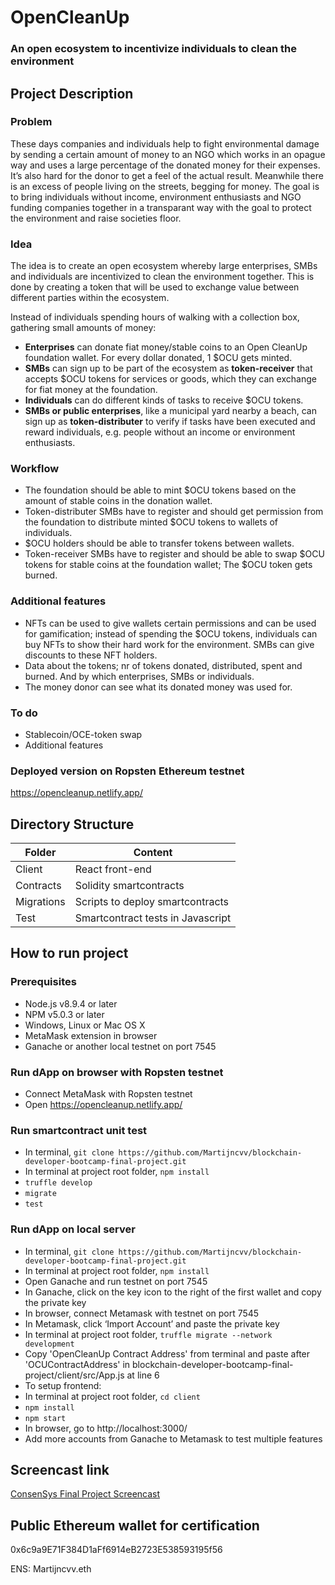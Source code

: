 # OpenCleanUp

### An open ecosystem to incentivize individuals to clean the environment

## Project Description

### Problem

These days companies and individuals help to fight environmental damage by sending a certain amount of money to an NGO which works in an opague way and uses a large percentage of the donated money for their expenses. It’s also hard for the donor to get a feel of the actual result. Meanwhile there is an excess of people living on the streets, begging for money.
The goal is to bring individuals without income, environment enthusiasts and NGO funding companies together in a transparant way with the goal to protect the environment and raise societies floor.

### Idea

The idea is to create an open ecosystem whereby large enterprises, SMBs and individuals are incentivized to clean the environment together. This is done by creating a token that will be used to exchange value between different parties within the ecosystem.

Instead of individuals spending hours of walking with a collection box, gathering small amounts of money:

- **Enterprises** can donate fiat money/stable coins to an Open CleanUp foundation wallet. For every dollar donated, 1 \$OCU gets minted.
- **SMBs** can sign up to be part of the ecosystem as **token-receiver** that accepts \$OCU tokens for services or goods, which they can exchange for fiat money at the foundation.
- **Individuals** can do different kinds of tasks to receive \$OCU tokens.
- **SMBs or public enterprises**, like a municipal yard nearby a beach, can sign up as **token-distributer** to verify if tasks have been executed and reward individuals, e.g. people without an income or environment enthusiasts.

### Workflow

- The foundation should be able to mint \$OCU tokens based on the amount of stable coins in the donation wallet.
- Token-distributer SMBs have to register and should get permission from the foundation to distribute minted \$OCU tokens to wallets of individuals.
- \$OCU holders should be able to transfer tokens between wallets.
- Token-receiver SMBs have to register and should be able to swap $OCU tokens for stable coins at the foundation wallet; The $OCU token gets burned.

### Additional features

- NFTs can be used to give wallets certain permissions and can be used for gamification;
  instead of spending the \$OCU tokens, individuals can buy NFTs to show their hard work for the environment. SMBs can give discounts to these NFT holders.
- Data about the tokens; nr of tokens donated, distributed, spent and burned. And by which enterprises, SMBs or individuals.
- The money donor can see what its donated money was used for.

### To do

- Stablecoin/OCE-token swap
- Additional features

### Deployed version on Ropsten Ethereum testnet

https://opencleanup.netlify.app/

## Directory Structure

| Folder     | Content                           |
| ---------- | --------------------------------- |
| Client     | React front-end                   |
| Contracts  | Solidity smartcontracts           |
| Migrations | Scripts to deploy smartcontracts  |
| Test       | Smartcontract tests in Javascript |

## How to run project

### Prerequisites

- Node.js v8.9.4 or later
- NPM v5.0.3 or later
- Windows, Linux or Mac OS X
- MetaMask extension in browser
- Ganache or another local testnet on port 7545

### Run dApp on browser with Ropsten testnet

- Connect MetaMask with Ropsten testnet
- Open https://opencleanup.netlify.app/

### Run smartcontract unit test

- In terminal, `git clone https://github.com/Martijncvv/blockchain-developer-bootcamp-final-project.git`
- In terminal at project root folder, `npm install`
- `truffle develop`
- `migrate`
- `test`

### Run dApp on local server

- In terminal, `git clone https://github.com/Martijncvv/blockchain-developer-bootcamp-final-project.git`
- In terminal at project root folder, `npm install`
- Open Ganache and run testnet on port 7545
- In Ganache, click on the key icon to the right of the first wallet and copy the private key
- In browser, connect Metamask with testnet on port 7545
- In Metamask, click ‘Import Account’ and paste the private key
- In terminal at project root folder, `truffle migrate --network development`
- Copy 'OpenCleanUp Contract Address' from terminal and paste after 'OCUContractAddress' in blockchain-developer-bootcamp-final-project/client/src/App.js at line 6
- To setup frontend:
- In terminal at project root folder, `cd client`
- `npm install`
- `npm start`
- In browser, go to http://localhost:3000/
- Add more accounts from Ganache to Metamask to test multiple features

## Screencast link

[ConsenSys Final Project Screencast](https://www.youtube.com/watch?v=5UVijxnyRRo)

## Public Ethereum wallet for certification

0x6c9a9E71F384D1aFf6914eB2723E538593195f56

ENS: Martijncvv.eth
